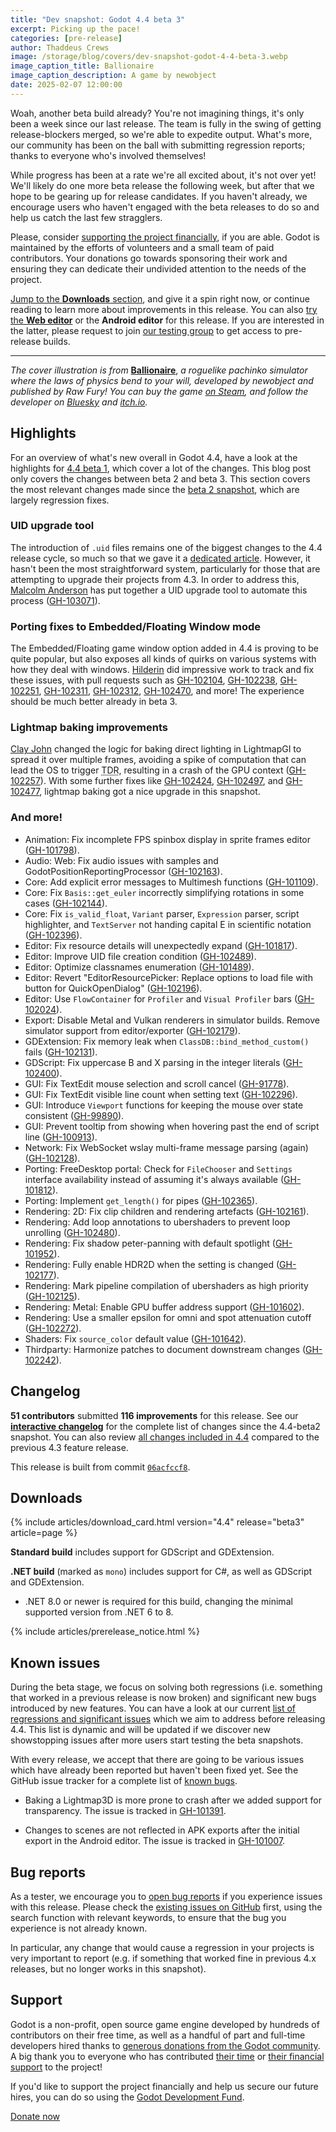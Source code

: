 ```yaml
---
title: "Dev snapshot: Godot 4.4 beta 3"
excerpt: Picking up the pace!
categories: [pre-release]
author: Thaddeus Crews
image: /storage/blog/covers/dev-snapshot-godot-4-4-beta-3.webp
image_caption_title: Ballionaire
image_caption_description: A game by newobject
date: 2025-02-07 12:00:00
---
```


Woah, another beta build already? You're not imagining things, it's only been a week since our last release. The team is fully in the swing of getting release-blockers merged, so we're able to expedite output. What's more, our community has been on the ball with submitting regression reports; thanks to everyone who's involved themselves!

While progress has been at a rate we're all excited about, it's not over yet! We'll likely do one more beta release the following week, but after that we hope to be gearing up for release candidates. If you haven't already, we encourage users who haven't engaged with the beta releases to do so and help us catch the last few stragglers.

Please, consider [supporting the project financially](#support), if you are able. Godot is maintained by the efforts of volunteers and a small team of paid contributors. Your donations go towards sponsoring their work and ensuring they can dedicate their undivided attention to the needs of the project.

[Jump to the **Downloads** section](#downloads), and give it a spin right now, or continue reading to learn more about improvements in this release. You can also [try the **Web editor**](https://editor.godotengine.org/releases/4.4.beta3/) or the **Android editor** for this release. If you are interested in the latter, please request to join [our testing group](https://groups.google.com/g/godot-testers) to get access to pre-release builds.

---

*The cover illustration is from* [**Ballionaire**](https://store.steampowered.com/app/2667120/Ballionaire/), *a roguelike pachinko simulator where the laws of physics bend to your will, developed by newobject and published by Raw Fury! You can buy the game [on Steam](https://store.steampowered.com/app/2667120/Ballionaire/), and follow the developer on [Bluesky](https://bsky.app/profile/newobject.bsky.social) and [itch.io](https://newobject.itch.io/).*

## Highlights

For an overview of what's new overall in Godot 4.4, have a look at the highlights for [4.4 beta 1](/article/dev-snapshot-godot-4-4-beta-1/), which cover a lot of the changes. This blog post only covers the changes between beta 2 and beta 3. This section covers the most relevant changes made since the [beta 2 snapshot](/article/dev-snapshot-godot-4-4-beta-2/), which are largely regression fixes.

### UID upgrade tool

The introduction of `.uid` files remains one of the biggest changes to the 4.4 release cycle, so much so that we gave it a [dedicated article](/article/uid-changes-coming-to-godot-4-4/). However, it hasn't been the most straightforward system, particularly for those that are attempting to upgrade their projects from 4.3. In order to address this, [Malcolm Anderson](https://github.com/Meorge) has put together a UID upgrade tool to automate this process ([GH-103071](https://github.com/godotengine/godot/pull/102071)).

### Porting fixes to Embedded/Floating Window mode

The Embedded/Floating game window option added in 4.4 is proving to be quite popular, but also exposes all kinds of quirks on various systems with how they deal with windows. [Hilderin](https://github.com/Hilderin) did impressive work to track and fix these issues, with pull requests such as [GH-102104](https://github.com/godotengine/godot/pull/102104), [GH-102238](https://github.com/godotengine/godot/pull/102238), [GH-102251](https://github.com/godotengine/godot/pull/102251), [GH-102311](https://github.com/godotengine/godot/pull/102311), [GH-102312](https://github.com/godotengine/godot/pull/102312), [GH-102470](https://github.com/godotengine/godot/pull/102470), and more! The experience should be much better already in beta 3.

### Lightmap baking improvements

[Clay John](https://github.com/clayjohn) changed the logic for baking direct lighting in LightmapGI to spread it over multiple frames, avoiding a spike of computation that can lead the OS to trigger <abbr title="Timeout Detection and Recovery">TDR</abbr>, resulting in a crash of the GPU context ([GH-102257](https://github.com/godotengine/godot/pull/102257)). With some further fixes like [GH-102424](https://github.com/godotengine/godot/pull/102424), [GH-102497](https://github.com/godotengine/godot/pull/102497), and [GH-102477](https://github.com/godotengine/godot/pull/102477), lightmap baking got a nice upgrade in this snapshot.

### And more!

- Animation: Fix incomplete FPS spinbox display in sprite frames editor ([GH-101798](https://github.com/godotengine/godot/pull/101798)).
- Audio: Web: Fix audio issues with samples and GodotPositionReportingProcessor ([GH-102163](https://github.com/godotengine/godot/pull/102163)).
- Core: Add explicit error messages to Multimesh functions ([GH-101109](https://github.com/godotengine/godot/pull/101109)).
- Core: Fix `Basis::get_euler` incorrectly simplifying rotations in some cases ([GH-102144](https://github.com/godotengine/godot/pull/102144)).
- Core: Fix `is_valid_float`, `Variant` parser, `Expression` parser, script highlighter, and `TextServer` not handing capital E in scientific notation ([GH-102396](https://github.com/godotengine/godot/pull/102396)).
- Editor: Fix resource details will unexpectedly expand ([GH-101817](https://github.com/godotengine/godot/pull/101817)).
- Editor: Improve UID file creation condition ([GH-102489](https://github.com/godotengine/godot/pull/102489)).
- Editor: Optimize classnames enumeration ([GH-101489](https://github.com/godotengine/godot/pull/101489)).
- Editor: Revert "EditorResourcePicker: Replace options to load file with button for QuickOpenDialog" ([GH-102196](https://github.com/godotengine/godot/pull/102196)).
- Editor: Use `FlowContainer` for `Profiler` and `Visual Profiler` bars ([GH-102024](https://github.com/godotengine/godot/pull/102024)).
- Export: Disable Metal and Vulkan renderers in simulator builds. Remove simulator support from editor/exporter ([GH-102179](https://github.com/godotengine/godot/pull/102179)).
- GDExtension: Fix memory leak when `ClassDB::bind_method_custom()` fails ([GH-102131](https://github.com/godotengine/godot/pull/102131)).
- GDScript: Fix uppercase B and X parsing in the integer literals ([GH-102400](https://github.com/godotengine/godot/pull/102400)).
- GUI: Fix TextEdit mouse selection and scroll cancel ([GH-91778](https://github.com/godotengine/godot/pull/91778)).
- GUI: Fix TextEdit visible line count when setting text ([GH-102296](https://github.com/godotengine/godot/pull/102296)).
- GUI: Introduce `Viewport` functions for keeping the mouse over state consistent ([GH-99890](https://github.com/godotengine/godot/pull/99890)).
- GUI: Prevent tooltip from showing when hovering past the end of script line ([GH-100913](https://github.com/godotengine/godot/pull/100913)).
- Network: Fix WebSocket wslay multi-frame message parsing (again) ([GH-102128](https://github.com/godotengine/godot/pull/102128)).
- Porting: FreeDesktop portal: Check for `FileChooser` and `Settings` interface availability instead of assuming it's always available ([GH-101812](https://github.com/godotengine/godot/pull/101812)).
- Porting: Implement `get_length()` for pipes ([GH-102365](https://github.com/godotengine/godot/pull/102365)).
- Rendering: 2D: Fix clip children and rendering artefacts ([GH-102161](https://github.com/godotengine/godot/pull/102161)).
- Rendering: Add loop annotations to ubershaders to prevent loop unrolling ([GH-102480](https://github.com/godotengine/godot/pull/102480)).
- Rendering: Fix shadow peter-panning with default spotlight ([GH-101952](https://github.com/godotengine/godot/pull/101952)).
- Rendering: Fully enable HDR2D when the setting is changed ([GH-102177](https://github.com/godotengine/godot/pull/102177)).
- Rendering: Mark pipeline compilation of ubershaders as high priority ([GH-102125](https://github.com/godotengine/godot/pull/102125)).
- Rendering: Metal: Enable GPU buffer address support ([GH-101602](https://github.com/godotengine/godot/pull/101602)).
- Rendering: Use a smaller epsilon for omni and spot attenuation cutoff ([GH-102272](https://github.com/godotengine/godot/pull/102272)).
- Shaders: Fix `source_color` default value ([GH-101642](https://github.com/godotengine/godot/pull/101642)).
- Thirdparty: Harmonize patches to document downstream changes ([GH-102242](https://github.com/godotengine/godot/pull/102242)).

## Changelog

**51 contributors** submitted **116 improvements** for this release. See our [**interactive changelog**](https://godotengine.github.io/godot-interactive-changelog/#4.4-beta3) for the complete list of changes since the 4.4-beta2 snapshot. You can also review [all changes included in 4.4](https://godotengine.github.io/godot-interactive-changelog/#4.4) compared to the previous 4.3 feature release.

This release is built from commit [`06acfccf8`](https://github.com/godotengine/godot/commit/06acfccf89ad6b900ae694a4d58ceade1967a85f).

## Downloads

{% include articles/download_card.html version="4.4" release="beta3" article=page %}

**Standard build** includes support for GDScript and GDExtension.

**.NET build** (marked as `mono`) includes support for C#, as well as GDScript and GDExtension.
- .NET 8.0 or newer is required for this build, changing the minimal supported version from .NET 6 to 8.

{% include articles/prerelease_notice.html %}

## Known issues

During the beta stage, we focus on solving both regressions (i.e. something that worked in a previous release is now broken) and significant new bugs introduced by new features. You can have a look at our current [list of regressions and significant issues](https://github.com/orgs/godotengine/projects/61) which we aim to address before releasing 4.4. This list is dynamic and will be updated if we discover new showstopping issues after more users start testing the beta snapshots.

With every release, we accept that there are going to be various issues which have already been reported but haven't been fixed yet. See the GitHub issue tracker for a complete list of [known bugs](https://github.com/godotengine/godot/issues?q=is%3Aissue+is%3Aopen+label%3Abug+).

- Baking a Lightmap3D is more prone to crash after we added support for transparency. The issue is tracked in [GH-101391](https://github.com/godotengine/godot/issues/101391).

- Changes to scenes are not reflected in APK exports after the initial export in the Android editor. The issue is tracked in [GH-101007](https://github.com/godotengine/godot/issues/101007).

## Bug reports

As a tester, we encourage you to [open bug reports](https://github.com/godotengine/godot/issues) if you experience issues with this release. Please check the [existing issues on GitHub](https://github.com/godotengine/godot/issues) first, using the search function with relevant keywords, to ensure that the bug you experience is not already known.

In particular, any change that would cause a regression in your projects is very important to report (e.g. if something that worked fine in previous 4.x releases, but no longer works in this snapshot).

## Support

Godot is a non-profit, open source game engine developed by hundreds of contributors on their free time, as well as a handful of part and full-time developers hired thanks to [generous donations from the Godot community](https://fund.godotengine.org/). A big thank you to everyone who has contributed [their time](https://github.com/godotengine/godot/blob/master/AUTHORS.md) or [their financial support](https://github.com/godotengine/godot/blob/master/DONORS.md) to the project!

If you'd like to support the project financially and help us secure our future hires, you can do so using the [Godot Development Fund](https://fund.godotengine.org/).

<a class="btn" href="https://fund.godotengine.org/">Donate now</a>
